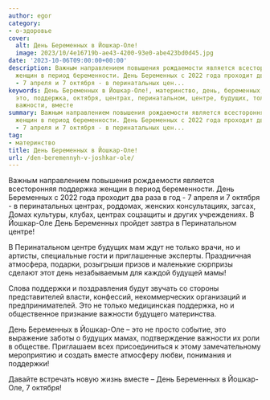 ```yaml
---
author: egor
category:
- о-здоровье
cover:
  alt: День Беременных в Йошкар-Оле!
  image: 2023/10/4e16719b-ae43-4200-93e0-abe423bd0d45.jpg
date: '2023-10-06T09:00:00+00:00'
description: Важным направлением повышения рождаемости является всесторонняя поддержка
  женщин в период беременности. День Беременных с 2022 года проходит два раза в год
  - 7 апреля и 7 октября - в перинатальных цен...
keywords: День Беременных в Йошкар-Оле!, материнство, день, беременных, йошкар, оле,
  это, поддержка, октября, центрах, перинатальном, центре, будущих, только, поддержки,
  важности, вместе
summary: Важным направлением повышения рождаемости является всесторонняя поддержка
  женщин в период беременности. День Беременных с 2022 года проходит два раза в год
  - 7 апреля и 7 октября - в перинатальных цен...
tag:
- материнство
title: День Беременных в Йошкар-Оле!
url: /den-beremennyh-v-joshkar-ole/
---
```


Важным направлением повышения рождаемости является всесторонняя поддержка женщин в период беременности. День Беременных с 2022 года проходит два раза в год - 7 апреля и 7 октября - в перинатальных центрах, роддомах, женских консультациях, загсах, Домах культуры, клубах, центрах соцзащиты и других учреждениях. В Йошкар-Оле День Беременных пройдет завтра в Перинатальном центре!

В Перинатальном центре будущих мам ждут не только врачи, но и артисты, специальные гости и приглашенные эксперты. Праздничная атмосфера, подарки, розыгрыши призов и маленькие сюрпризы сделают этот день незабываемым для каждой будущей мамы!

Слова поддержки и поздравления будут звучать со стороны представителей власти, конфессий, некоммерческих организаций и предпринимателей. Это не только медицинская поддержка, но и общественное признание важности будущего материнства.

День Беременных в Йошкар-Оле – это не просто событие, это выражение заботы о будущих мамах, подтверждение важности их роли в обществе. Приглашаем всех присоединиться к этому замечательному мероприятию и создать вместе атмосферу любви, понимания и поддержки!

Давайте встречать новую жизнь вместе – День Беременных в Йошкар-Оле, 7 октября!